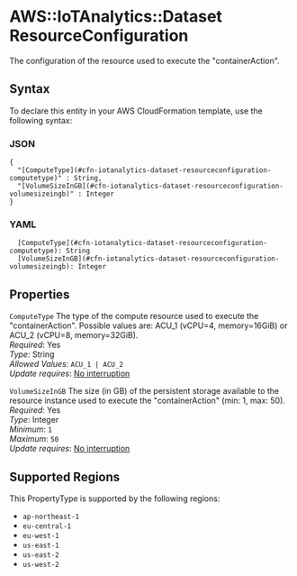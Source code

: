 # AWS::IoTAnalytics::Dataset ResourceConfiguration<a name="aws-properties-iotanalytics-dataset-resourceconfiguration"></a>

The configuration of the resource used to execute the "containerAction"\.

## Syntax<a name="aws-properties-iotanalytics-dataset-resourceconfiguration-syntax"></a>

To declare this entity in your AWS CloudFormation template, use the following syntax:

### JSON<a name="aws-properties-iotanalytics-dataset-resourceconfiguration-syntax.json"></a>

```
{
  "[ComputeType](#cfn-iotanalytics-dataset-resourceconfiguration-computetype)" : String,
  "[VolumeSizeInGB](#cfn-iotanalytics-dataset-resourceconfiguration-volumesizeingb)" : Integer
}
```

### YAML<a name="aws-properties-iotanalytics-dataset-resourceconfiguration-syntax.yaml"></a>

```
  [ComputeType](#cfn-iotanalytics-dataset-resourceconfiguration-computetype): String
  [VolumeSizeInGB](#cfn-iotanalytics-dataset-resourceconfiguration-volumesizeingb): Integer
```

## Properties<a name="aws-properties-iotanalytics-dataset-resourceconfiguration-properties"></a>

`ComputeType`  <a name="cfn-iotanalytics-dataset-resourceconfiguration-computetype"></a>
The type of the compute resource used to execute the "containerAction"\. Possible values are: ACU\_1 \(vCPU=4, memory=16GiB\) or ACU\_2 \(vCPU=8, memory=32GiB\)\.  
*Required*: Yes  
*Type*: String  
*Allowed Values*: `ACU_1 | ACU_2`  
*Update requires*: [No interruption](https://docs.aws.amazon.com/AWSCloudFormation/latest/UserGuide/using-cfn-updating-stacks-update-behaviors.html#update-no-interrupt)

`VolumeSizeInGB`  <a name="cfn-iotanalytics-dataset-resourceconfiguration-volumesizeingb"></a>
The size \(in GB\) of the persistent storage available to the resource instance used to execute the "containerAction" \(min: 1, max: 50\)\.  
*Required*: Yes  
*Type*: Integer  
*Minimum*: `1`  
*Maximum*: `50`  
*Update requires*: [No interruption](https://docs.aws.amazon.com/AWSCloudFormation/latest/UserGuide/using-cfn-updating-stacks-update-behaviors.html#update-no-interrupt)

## Supported Regions

This PropertyType is supported by the following regions:

- `ap-northeast-1`
- `eu-central-1`
- `eu-west-1`
- `us-east-1`
- `us-east-2`
- `us-west-2`
